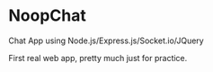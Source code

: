 # NoopChat
Chat App using Node.js/Express.js/Socket.io/JQuery

First real web app, pretty much just for practice.

